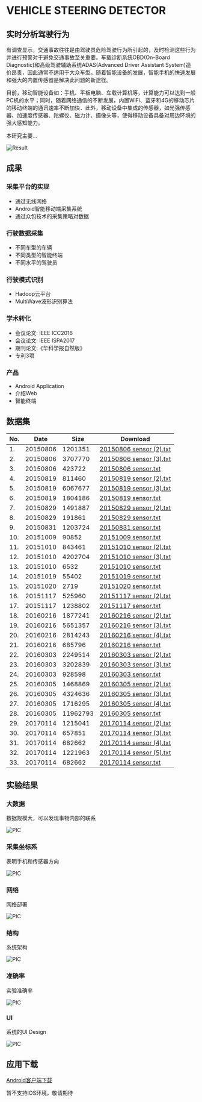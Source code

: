 # VEHICLE STEERING DETECTOR

## 实时分析驾驶行为

有调查显示，交通事故往往是由驾驶员危险驾驶行为所引起的，及时检测这些行为并进行预警对于避免交通事故至关重要。车载诊断系统OBD(On-Board Diagnostic)和高级驾驶辅助系统ADAS(Advanced Driver Assistant System)造价昂贵，因此通常不适用于大众车型。随着智能设备的发展，智能手机的快速发展和强大的内置传感器是解决此问题的新途径。

目前，移动智能设备如：手机、平板电脑、车载计算机等，计算能力可以达到一般PC机的水平；同时，随着网络通信的不断发展，内置WiFi、蓝牙和4G的移动芯片的移动终端的通讯速率不断加快．此外，移动设备中集成的传感器，如光强传感器、加速度传感器、陀螺仪、磁力计、摄像头等，使得移动设备具备对周边环境的强大感知能力。

本研究主要...

![Result](./doc/data/result.png)

## 成果

### 采集平台的实现

- 通过无线网络
- Android智能移动端采集系统
- 通过众包技术的采集策略对数据

### 行驶数据采集

- 不同车型的车辆
- 不同类型的智能终端
- 不同水平的驾驶员

### 行驶模式识别

- Hadoop云平台
- MultiWave波形识别算法

### 学术转化

- 会议论文: IEEE ICC2016
- 会议论文: IEEE ISPA2017
- 期刊论文:《华科学报自然版》
- 专利3项

### 产品

- Android Application
- 介绍Web
- 智能终端

## 数据集
| No. | Date | Size | Download |
| ------ | ------ | ------ | ------ |
| 1. | 20150806 | 1201351 | [20150806 sensor (2).txt](https://raw.githubusercontent.com/ouyangkid/vehiclesteeringdetection/master/doc/data/sensordata/20150806%20sensor%20%282%29.txt) |
| 2. | 20150806 | 3707770 | [20150806 sensor (3).txt](https://raw.githubusercontent.com/ouyangkid/vehiclesteeringdetection/master/doc/data/sensordata/20150806%20sensor%20%283%29.txt) |
| 3. | 20150806 | 423722 | [20150806 sensor.txt](https://raw.githubusercontent.com/ouyangkid/vehiclesteeringdetection/master/doc/data/sensordata/20150806%20sensor.txt) |
| 4. | 20150819 | 811460 | [20150819 sensor (2).txt](https://raw.githubusercontent.com/ouyangkid/vehiclesteeringdetection/master/doc/data/sensordata/20150819%20sensor%20%282%29.txt) |
| 5. | 20150819 | 6067677 | [20150819 sensor (3).txt](https://raw.githubusercontent.com/ouyangkid/vehiclesteeringdetection/master/doc/data/sensordata/20150819%20sensor%20%283%29.txt) |
| 6. | 20150819 | 1804186 | [20150819 sensor.txt](https://raw.githubusercontent.com/ouyangkid/vehiclesteeringdetection/master/doc/data/sensordata/20150819%20sensor.txt) |
| 7. | 20150829 | 1491887 | [20150829 sensor (2).txt](https://raw.githubusercontent.com/ouyangkid/vehiclesteeringdetection/master/doc/data/sensordata/20150829%20sensor%20%282%29.txt) |
| 8. | 20150829 | 191861 | [20150829 sensor.txt](https://raw.githubusercontent.com/ouyangkid/vehiclesteeringdetection/master/doc/data/sensordata/20150829%20sensor.txt) |
| 9. | 20150831 | 1203724 | [20150831 sensor.txt](https://raw.githubusercontent.com/ouyangkid/vehiclesteeringdetection/master/doc/data/sensordata/20150831%20sensor.txt) |
| 10. | 20151009 | 90852 | [20151009 sensor.txt](https://raw.githubusercontent.com/ouyangkid/vehiclesteeringdetection/master/doc/data/sensordata/20151009%20sensor.txt) |
| 11. | 20151010 | 843461 | [20151010 sensor (2).txt](https://raw.githubusercontent.com/ouyangkid/vehiclesteeringdetection/master/doc/data/sensordata/20151010%20sensor%20%282%29.txt) |
| 12. | 20151010 | 4202704 | [20151010 sensor (3).txt](https://raw.githubusercontent.com/ouyangkid/vehiclesteeringdetection/master/doc/data/sensordata/20151010%20sensor%20%283%29.txt) |
| 13. | 20151010 | 6532 | [20151010 sensor.txt](https://raw.githubusercontent.com/ouyangkid/vehiclesteeringdetection/master/doc/data/sensordata/20151010%20sensor.txt) |
| 14. | 20151019 | 55402 | [20151019 sensor.txt](https://raw.githubusercontent.com/ouyangkid/vehiclesteeringdetection/master/doc/data/sensordata/20151019%20sensor.txt) |
| 15. | 20151020 | 2719 | [20151020 sensor.txt](https://raw.githubusercontent.com/ouyangkid/vehiclesteeringdetection/master/doc/data/sensordata/20151020%20sensor.txt) |
| 16. | 20151117 | 525960 | [20151117 sensor (2).txt](https://raw.githubusercontent.com/ouyangkid/vehiclesteeringdetection/master/doc/data/sensordata/20151117%20sensor%20%282%29.txt) |
| 17. | 20151117 | 1238802 | [20151117 sensor.txt](https://raw.githubusercontent.com/ouyangkid/vehiclesteeringdetection/master/doc/data/sensordata/20151117%20sensor.txt) |
| 18. | 20160216 | 1877241 | [20160216 sensor (2).txt](https://raw.githubusercontent.com/ouyangkid/vehiclesteeringdetection/master/doc/data/sensordata/20160216%20sensor%20%282%29.txt) |
| 19. | 20160216 | 5651357 | [20160216 sensor (3).txt](https://raw.githubusercontent.com/ouyangkid/vehiclesteeringdetection/master/doc/data/sensordata/20160216%20sensor%20%283%29.txt) |
| 20. | 20160216 | 2814243 | [20160216 sensor (4).txt](https://raw.githubusercontent.com/ouyangkid/vehiclesteeringdetection/master/doc/data/sensordata/20160216%20sensor%20%284%29.txt) |
| 21. | 20160216 | 685796 | [20160216 sensor.txt](https://raw.githubusercontent.com/ouyangkid/vehiclesteeringdetection/master/doc/data/sensordata/20160216%20sensor.txt) |
| 22. | 20160303 | 2249514 | [20160303 sensor (2).txt](https://raw.githubusercontent.com/ouyangkid/vehiclesteeringdetection/master/doc/data/sensordata/20160303%20sensor%20%282%29.txt) |
| 23. | 20160303 | 3202839 | [20160303 sensor (3).txt](https://raw.githubusercontent.com/ouyangkid/vehiclesteeringdetection/master/doc/data/sensordata/20160303%20sensor%20%283%29.txt) |
| 24. | 20160303 | 928598 | [20160303 sensor.txt](https://raw.githubusercontent.com/ouyangkid/vehiclesteeringdetection/master/doc/data/sensordata/20160303%20sensor.txt) |
| 25. | 20160305 | 1468869 | [20160305 sensor (2).txt](https://raw.githubusercontent.com/ouyangkid/vehiclesteeringdetection/master/doc/data/sensordata/20160305%20sensor%20%282%29.txt) |
| 26. | 20160305 | 4324636 | [20160305 sensor (3).txt](https://raw.githubusercontent.com/ouyangkid/vehiclesteeringdetection/master/doc/data/sensordata/20160305%20sensor%20%283%29.txt) |
| 27. | 20160305 | 1716295 | [20160305 sensor (4).txt](https://raw.githubusercontent.com/ouyangkid/vehiclesteeringdetection/master/doc/data/sensordata/20160305%20sensor%20%284%29.txt) |
| 28. | 20160305 | 11962793 | [20160305 sensor.txt](https://raw.githubusercontent.com/ouyangkid/vehiclesteeringdetection/master/doc/data/sensordata/20160305%20sensor.txt) |
| 29. | 20170114 | 1215041 | [20170114 sensor (2).txt](https://raw.githubusercontent.com/ouyangkid/vehiclesteeringdetection/master/doc/data/sensordata/20170114%20sensor%20%282%29.txt) |
| 30. | 20170114 | 657851 | [20170114 sensor (3).txt](https://raw.githubusercontent.com/ouyangkid/vehiclesteeringdetection/master/doc/data/sensordata/20170114%20sensor%20%283%29.txt) |
| 31. | 20170114 | 682662 | [20170114 sensor (4).txt](https://raw.githubusercontent.com/ouyangkid/vehiclesteeringdetection/master/doc/data/sensordata/20170114%20sensor%20%284%29.txt) |
| 32. | 20170114 | 1221963 | [20170114 sensor (5).txt](https://raw.githubusercontent.com/ouyangkid/vehiclesteeringdetection/master/doc/data/sensordata/20170114%20sensor%20%285%29.txt) |
| 33. | 20170114 | 682662 | [20170114 sensor.txt](https://raw.githubusercontent.com/ouyangkid/vehiclesteeringdetection/master/doc/data/sensordata/20170114%20sensor.txt) |

## 实验结果

### 大数据

数据规模大，可以发现事物内部的联系

![PIC](./doc/data/experiment/bigdata.png)

### 采集坐标系

表明手机和传感器方向

![PIC](./doc/data/experiment/coord.png)

### 网络

网络部署

![PIC](./doc/data/experiment/network.png)

### 结构

系统架构

![PIC](./doc/data/experiment/systemstructure.jpg)

### 准确率

实验准确率

![PIC](./doc/data/experiment/top.jpg)

### UI

系统的UI Design

![PIC](./doc/data/experiment/ui.png)

## 应用下载

[Android客户端下载](http://github.com)

暂不支持IOS环境，敬请期待